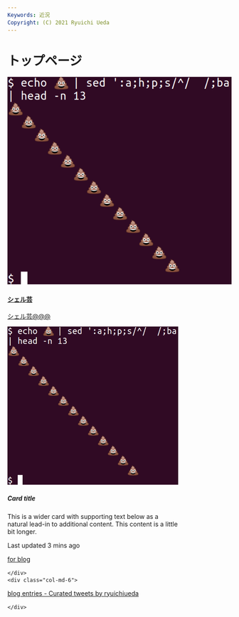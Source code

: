 ```yaml
---
Keywords: 近況
Copyright: (C) 2021 Ryuichi Ueda
---
```


# トップページ

<div class="row">
    <div class="col-md-4">
      <div class="card">
        <a href="/?page=01434">
        <img class="card-img-top" src="/pages/test/shellgei.png" alt="shellgei image">
        <div class="card-body">
          <h4 class="card-title">シェル芸</h4>
          <p class="card-text">シェル芸@@@</p>
        </div>
        </a>
      </div>
    </div>
    <div class="col-md-4">
    </div>
    <div class="col-md-4">
    </div>
</div>

<div class="card bg-dark text-white" style="width: 24rem;">
    <img class="card-img" src="/pages/test/shellgei.png" alt="Card image">
    <div class="card-img-overlay">
        <h5 class="card-title">Card title</h5>
        <p class="card-text">This is a wider card with supporting text below as a natural lead-in to additional content. This content
            is a little bit longer.</p>
        <p class="card-text">Last updated 3 mins ago</p>
    </div>
</div>

<div class="row">
    <div class="col-md-6">

<a class="twitter-grid" data-partner="tweetdeck" href="https://twitter.com/ryuichiueda/timelines/990954344894771200?ref_src=twsrc%5Etfw">for blog</a> <script async src="https://platform.twitter.com/widgets.js" charset="utf-8"></script>

    </div>
    <div class="col-md-6">


<a class="twitter-timeline" href="https://twitter.com/ryuichiueda/timelines/1368434533897367552?ref_src=twsrc%5Etfw">blog entries - Curated tweets by ryuichiueda</a> <script async src="https://platform.twitter.com/widgets.js" charset="utf-8"></script>

    </div>
</div>
